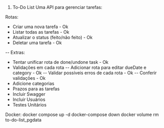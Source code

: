 1. To-Do List
   Uma API para gerenciar tarefas:

Rotas:

- Criar uma nova tarefa - Ok
- Listar todas as tarefas - Ok
- Atualizar o status (feito/não feito) - Ok
- Deletar uma tarefa - Ok

-- Extras:

- Tentar unificar rota de done/undone task - Ok
- Validações em cada rota
  -- Adicionar rota para editar dueDate e category - Ok
  -- Validar possíveis erros de cada rota - Ok
  -- Conferir validações - Ok
- Adicione categorias
- Prazos para as tarefas
- Incluir Swagger
- Incluir Usuários
- Testes Unitários

Docker:
docker compose up -d
docker-compose down
docker volume rm to-do-list_pgdata
